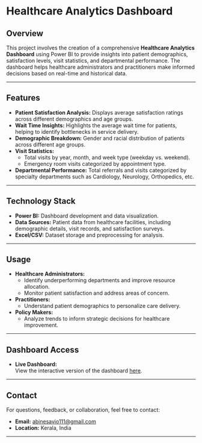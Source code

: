 # Healthcare Analytics Dashboard  

## Overview  
This project involves the creation of a comprehensive **Healthcare Analytics Dashboard** using Power BI to provide insights into patient demographics, satisfaction levels, visit statistics, and departmental performance. The dashboard helps healthcare administrators and practitioners make informed decisions based on real-time and historical data.

---

## Features  
- **Patient Satisfaction Analysis:** Displays average satisfaction ratings across different demographics and age groups.  
- **Wait Time Insights:** Highlights the average wait time for patients, helping to identify bottlenecks in service delivery.  
- **Demographic Breakdown:** Gender and racial distribution of patients across different age groups.  
- **Visit Statistics:**  
  - Total visits by year, month, and week type (weekday vs. weekend).  
  - Emergency room visits categorized by appointment type.  
- **Departmental Performance:** Total referrals and visits categorized by specialty departments such as Cardiology, Neurology, Orthopedics, etc.  

---


## Technology Stack  
- **Power BI:** Dashboard development and data visualization.  
- **Data Sources:** Patient data from healthcare facilities, including demographic details, visit records, and satisfaction surveys.  
- **Excel/CSV:** Dataset storage and preprocessing for analysis.  

---

## Usage  
- **Healthcare Administrators:**  
  - Identify underperforming departments and improve resource allocation.  
  - Monitor patient satisfaction and address areas of concern.  
- **Practitioners:**  
  - Understand patient demographics to personalize care delivery.  
- **Policy Makers:**  
  - Analyze trends to inform strategic decisions for healthcare improvement.  

---

## Dashboard Access  
- **Live Dashboard:**  
  View the interactive version of the dashboard [here](https://app.powerbi.com/view?r=eyJrIjoiZjgyZTgyN2MtNzFiMC00N2FjLThlYmEtMzQzOWEyOTlkOGZkIiwidCI6ImE5NmMxNTJkLTc3NjctNDViYi04YWFiLTJiMWQ4OTg3Yjg2YyJ9).  


---

## Contact  
For questions, feedback, or collaboration, feel free to contact:  
- **Email:** [abinesavio111@gmail.com](mailto:abinesavio111@gmail.com)  
- **Location:** Kerala, India  

---

